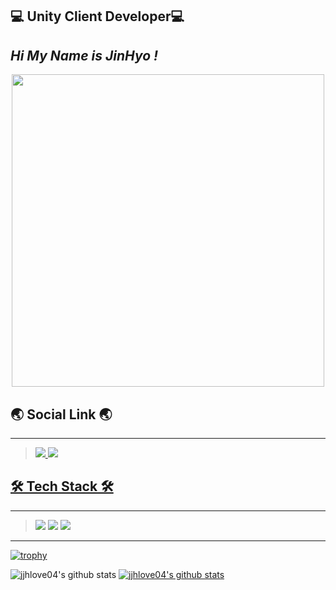 ## 💻 Unity Client Developer💻<br>

## _Hi My Name is JinHyo !_

<center>

<img src="https://user-images.githubusercontent.com/74443267/143857463-10be2c3b-e7c2-48b5-8643-39902f243d02.gif" width="500">

</center>

## 🌏 Social Link 🌏

---

> <a href="https://jinhyocoding.tistory.com/" target="_blank"><img src="https://img.shields.io/badge/T StroyBlog-FF5722?style=for-the-badge&logo=Bloglovin&logoColor=White"/> <a href="https://www.instagram.com/jin___h_04/" target="_blank"><img src="https://img.shields.io/badge/Instagram-E4405F?style=for-the-badge&logo=Instagram&logoColor=white"/><br>

## 🛠 Tech Stack 🛠

---

> <img src="https://img.shields.io/badge/C++-00599C?style=flat-square&logo=c%2B%2B&logoColor=white"/></a> <img src="https://img.shields.io/badge/AfterEffect-9999FF?style=flat-square&logo=Adobe After Effects&logoColor=white"/></a> <img src="https://img.shields.io/badge/Unity-FFFFFF?style=flat-square&logo=Unity&logoColor=black"/></a>

---

[![trophy](https://github-profile-trophy.vercel.app/?username=jjhlove04&row=1)](https://github.com/ryo-ma/github-profile-trophy)

![jjhlove04's github stats](https://github-readme-stats.vercel.app/api?username=jjhlove04&show_icons=true)
[![jjhlove04's github stats](https://github-readme-stats.vercel.app/api/top-langs/?username=jjhlove04&show_icons=true&hide_border=true&title_color=004386&icon_color=004386&layout=compact)](https://github.com/jjhlove04)

